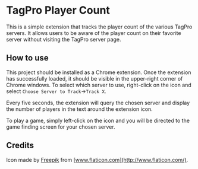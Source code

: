 # TagPro Player Count
This is a simple extension that tracks the player count of the various TagPro servers. It allows users to be aware of the player count on their favorite server without visiting the TagPro server page.

## How to use
This project should be installed as a Chrome extension. Once the extension has successfully loaded, it should be visible in the upper-right corner of Chrome windows. To select which server to use, right-click on the icon and select `Choose Server to Track`->`Track X`.

Every five seconds, the extension will query the chosen server and display the number of players in the text around the extension icon.

To play a game, simply left-click on the icon and you will be directed to the game finding screen for your chosen server.

## Credits
Icon made by [Freepik](http://www.flaticon.com/authors/freepik) from [www.flaticon.com](http://www.flaticon.com/).
